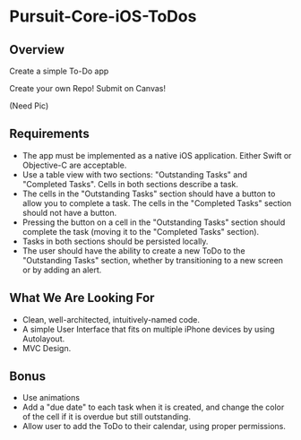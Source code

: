 # Pursuit-Core-iOS-ToDos

## Overview 

Create a simple To-Do app

Create your own Repo! Submit on Canvas!

(Need Pic)


## Requirements 
- The app must be implemented as a native iOS application. Either Swift or Objective-C are acceptable.
- Use a table view with two sections: "Outstanding Tasks" and "Completed Tasks". Cells in both sections describe a task.
- The cells in the "Outstanding Tasks" section should have a button to allow you to complete a task. The cells in the "Completed Tasks" section should not have a button.
- Pressing the button on a cell in the "Outstanding Tasks" section should complete the task (moving it to the "Completed Tasks" section).
- Tasks in both sections should be persisted locally.
- The user should have the ability to create a new ToDo to the "Outstanding Tasks" section, whether by transitioning to a new screen or by adding an alert.

## What We Are Looking For

- Clean, well-architected, intuitively-named code.
- A simple User Interface that fits on multiple iPhone devices by using Autolayout.
- MVC Design.

## Bonus 
- Use animations
- Add a "due date" to each task when it is created, and change the color of the cell if it is overdue but still outstanding.
- Allow user to add the ToDo to their calendar, using proper permissions. 


